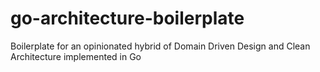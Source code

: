 # go-architecture-boilerplate
Boilerplate for an opinionated hybrid of Domain Driven Design and Clean Architecture implemented in Go
